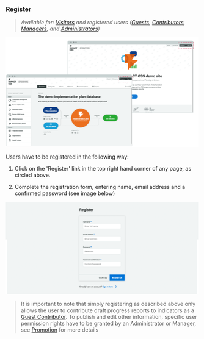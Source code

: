 ### Register

> _Available for: [Visitors](/visitors/visitor.md) and registered users ([Guests](/guests/guest.md), [Contributors](/contributors/contributor.md), [Managers](/managers/manager.md), and [Administrators](/admins/admin.md))_

![](/assets/v-register.png)

Users have to be registered in the following way:

1. Click on the 'Register' link in the top right hand corner of any page, as circled above.

2. Complete the registration form, entering name, email address and a confirmed password (see image below)

![](/assets/v-register-form.png)

> It is important to note that simply registering as described above only allows the user to contribute draft progress reports to indicators as a [Guest Contributor](/guests/guest.md). To publish and edit other information, specific user permission rights have to be granted by an Administrator or Manager, see [Promotion](/guests/promotion.md) for more details
